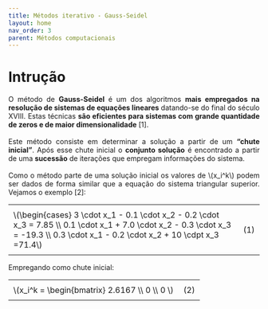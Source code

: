 ```yaml
---
title: Métodos iterativo - Gauss-Seidel
layout: home
nav_order: 3
parent: Métodos computacionais 
---
```


<!--Don't delete ths script-->
<script src = "https://polyfill.io/v3/polyfill.min.js?features=es6"></script>
<script id = "MathJax-script" async src="https://cdn.jsdelivr.net/npm/mathjax@3/es5/tex-mml-chtml.js"></script>
<!--Don't delete ths script-->

<head>
    <meta charset="UTF-8">
    <meta name="viewport" content="width=device-width, initial-scale=1.0">
    <style>
        table {
            width: 100%;
            border-collapse: collapse;
        }
        th, td {
            padding: 10px;
            text-align: left;
            border: none; /* Remove as bordas */
        }
        th {
            background-color: #f2f2f2;
        }
        .tag {
            text-align: right;
        }
        .pseudocode {
            text-align: left;
        }
        h1 {
            text-align: left;
        }
        h2 {
            text-align: left;
        }
    </style>
</head>

<h1>Intrução</h1>

<p align="justify">
O método de <b>Gauss-Seidel</b> é um dos algoritmos <b>mais empregados na resolução de sistemas de equações lineares</b> datando-se do final do século XVIII. Estas técnicas <b>são eficientes para sistemas com grande quantidade de zeros e de maior dimensionalidade</b> [1].
<br><br>
Este método consiste em determinar a solução a partir de um <b>“chute inicial”</b>. Após esse chute inicial o <b>conjunto solução</b> é encontrado a partir de uma <b>sucessão</b> de iterações que empregam informações do sistema.
<br><br>
Como o método parte de uma solução inicial os valores de \(x_i^k\) podem ser dados de forma similar que a equação do sistema triangular superior. Vejamos o exemplo [2]:
</p>

<table>
    <tbody>
        <tr>
            <td>\(\begin{cases}
                    3 \cdot x_1 - 0.1 \cdot x_2 - 0.2 \cdot x_3 = 7.85 \\
                    0.1 \cdot x_1 + 7.0 \cdot x_2 - 0.3 \cdot x_3 = -19.3 \\
                    0.3 \cdot x_1 - 0.2 \cdot x_2 + 10 \cdpt x_3 =71.4\)</td>
            <td class="tag">(1)</td>
        </tr>
    </tbody>
</table>

<p align="justify">
Empregando como chute inicial:
</p>

<table>
    <tbody>
        <tr>
            <td>\(x_i^k = \begin{bmatrix} 
                    2.6167 \\
                    0 \\
                    0 \)</td>
            <td class="tag">(2)</td>
        </tr>
    </tbody>
</table>